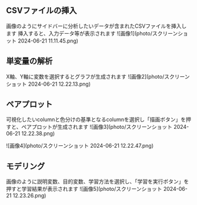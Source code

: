 ## CSVファイルの挿入
画像のようにサイドバーに分析したいデータが含まれたCSVファイルを挿入します
挿入すると、入力データ等が表示されます
![画像1](photo/スクリーンショット 2024-06-21 11.11.45.png)


## 単変量の解析
X軸、Y軸に変数を選択するとグラフが生成されます
![画像2](photo/スクリーンショット 2024-06-21 12.22.13.png)


## ペアプロット
可視化したいcolumnと色分けの基準となるcolumnを選択し「描画ボタン」を押すと、ペアプロットが生成されます
![画像3](photo/スクリーンショット 2024-06-21 12.22.38.png)

![画像4](photo/スクリーンショット 2024-06-21 12.22.47.png)


## モデリング
画像のように説明変数、目的変数、学習方法を選択し、「学習を実行ボタン」を押すと学習結果が表示されます
![画像5](photo/スクリーンショット 2024-06-21 12.23.26.png)
